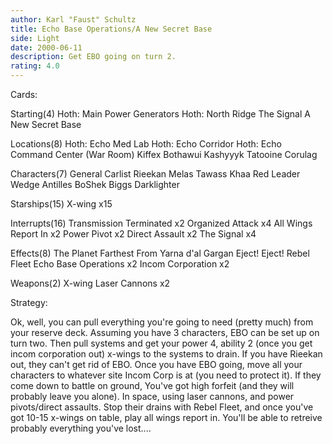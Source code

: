 ```yaml
---
author: Karl "Faust" Schultz
title: Echo Base Operations/A New Secret Base
side: Light
date: 2000-06-11
description: Get EBO going on turn 2.
rating: 4.0
---
```

Cards: 

Starting(4)
Hoth: Main Power Generators
Hoth: North Ridge
The Signal
A New Secret Base

Locations(8)
Hoth: Echo Med Lab
Hoth: Echo Corridor
Hoth: Echo Command Center (War Room)
Kiffex
Bothawui
Kashyyyk
Tatooine
Corulag

Characters(7)
General Carlist Rieekan
Melas
Tawass Khaa
Red Leader
Wedge Antilles
BoShek
Biggs Darklighter


Starships(15)
X-wing x15

Interrupts(16)
Transmission Terminated x2
Organized Attack x4
All Wings Report In x2
Power Pivot x2
Direct Assault x2
The Signal x4

Effects(8)
The Planet Farthest From
Yarna d'al Gargan
Eject! Eject!
Rebel Fleet
Echo Base Operations x2
Incom Corporation x2

Weapons(2)
X-wing Laser Cannons x2












Strategy: 

Ok, well, you can pull everything you're going to need (pretty much) from your reserve deck.  Assuming you have 3 characters, EBO can be set up on turn two.  Then pull systems and get your power 4, ability 2 (once you get incom corporation out) x-wings to the systems to drain.  If you have Rieekan out, they can't get rid of EBO.  Once you have EBO going, move all your characters to whatever site Incom Corp is at (you need to protect it).  If they come down to battle on ground, You've got high forfeit (and they will probably leave you alone).  In space, using laser cannons, and power pivots/direct assaults.  Stop their drains with Rebel Fleet, and once you've got 10-15 x-wings on table, play all wings report in.  You'll be able to retreive probably everything you've lost....